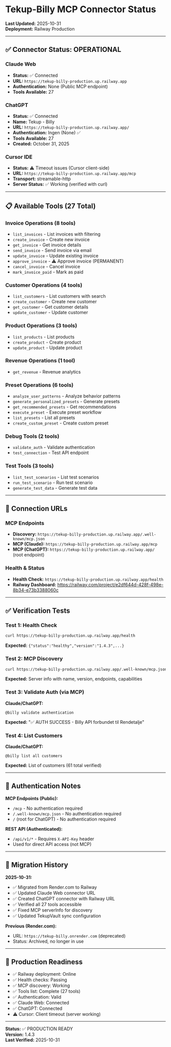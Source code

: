 # Tekup-Billy MCP Connector Status

**Last Updated:** 2025-10-31  
**Deployment:** Railway Production

---

## ✅ Connector Status: OPERATIONAL

### Claude Web
- **Status:** ✅ Connected
- **URL:** `https://tekup-billy-production.up.railway.app`
- **Authentication:** None (Public MCP endpoint)
- **Tools Available:** 27

### ChatGPT
- **Status:** ✅ Connected  
- **Name:** Tekup - Billy
- **URL:** `https://tekup-billy-production.up.railway.app/`
- **Authentication:** Ingen (None) ✅
- **Tools Available:** 27
- **Created:** October 31, 2025

### Cursor IDE
- **Status:** ⚠️ Timeout issues (Cursor client-side)
- **URL:** `https://tekup-billy-production.up.railway.app/mcp`
- **Transport:** streamable-http
- **Server Status:** ✅ Working (verified with curl)

---

## 📋 Available Tools (27 Total)

### Invoice Operations (8 tools)
- `list_invoices` - List invoices with filtering
- `create_invoice` - Create new invoice
- `get_invoice` - Get invoice details
- `send_invoice` - Send invoice via email
- `update_invoice` - Update existing invoice
- `approve_invoice` - ⚠️ Approve invoice (PERMANENT)
- `cancel_invoice` - Cancel invoice
- `mark_invoice_paid` - Mark as paid

### Customer Operations (4 tools)
- `list_customers` - List customers with search
- `create_customer` - Create new customer
- `get_customer` - Get customer details
- `update_customer` - Update customer

### Product Operations (3 tools)
- `list_products` - List products
- `create_product` - Create product
- `update_product` - Update product

### Revenue Operations (1 tool)
- `get_revenue` - Revenue analytics

### Preset Operations (6 tools)
- `analyze_user_patterns` - Analyze behavior patterns
- `generate_personalized_presets` - Generate presets
- `get_recommended_presets` - Get recommendations
- `execute_preset` - Execute preset workflow
- `list_presets` - List all presets
- `create_custom_preset` - Create custom preset

### Debug Tools (2 tools)
- `validate_auth` - Validate authentication
- `test_connection` - Test API endpoint

### Test Tools (3 tools)
- `list_test_scenarios` - List test scenarios
- `run_test_scenario` - Run test scenario
- `generate_test_data` - Generate test data

---

## 🔗 Connection URLs

### MCP Endpoints
- **Discovery:** `https://tekup-billy-production.up.railway.app/.well-known/mcp.json`
- **MCP (Claude):** `https://tekup-billy-production.up.railway.app/mcp`
- **MCP (ChatGPT):** `https://tekup-billy-production.up.railway.app/` (root endpoint)

### Health & Status
- **Health Check:** `https://tekup-billy-production.up.railway.app/health`
- **Railway Dashboard:** https://railway.com/project/e2df644d-428f-498e-8b34-e73b3388060c

---

## ✅ Verification Tests

### Test 1: Health Check
```bash
curl https://tekup-billy-production.up.railway.app/health
```
**Expected:** `{"status":"healthy","version":"1.4.3",...}`

### Test 2: MCP Discovery
```bash
curl https://tekup-billy-production.up.railway.app/.well-known/mcp.json
```
**Expected:** Server info with name, version, endpoints, capabilities

### Test 3: Validate Auth (via MCP)
**Claude/ChatGPT:**
```
@billy validate authentication
```
**Expected:** "✅ AUTH SUCCESS - Billy API forbundet til Rendetalje"

### Test 4: List Customers
**Claude/ChatGPT:**
```
@billy list all customers
```
**Expected:** List of customers (61 total verified)

---

## 🔐 Authentication Notes

**MCP Endpoints (Public):**
- `/mcp` - No authentication required
- `/.well-known/mcp.json` - No authentication required
- `/` (root for ChatGPT) - No authentication required

**REST API (Authenticated):**
- `/api/v1/*` - Requires `X-API-Key` header
- Used for direct API access (not MCP)

---

## 📝 Migration History

**2025-10-31:**
- ✅ Migrated from Render.com to Railway
- ✅ Updated Claude Web connector URL
- ✅ Created ChatGPT connector with Railway URL
- ✅ Verified all 27 tools accessible
- ✅ Fixed MCP serverInfo for discovery
- ✅ Updated TekupVault sync configuration

**Previous (Render.com):**
- URL: `https://tekup-billy.onrender.com` (deprecated)
- Status: Archived, no longer in use

---

## 🎯 Production Readiness

- ✅ Railway deployment: Online
- ✅ Health checks: Passing
- ✅ MCP discovery: Working
- ✅ Tools list: Complete (27 tools)
- ✅ Authentication: Valid
- ✅ Claude Web: Connected
- ✅ ChatGPT: Connected
- ⚠️ Cursor: Client timeout (server working)

---

**Status:** ✅ PRODUCTION READY  
**Version:** 1.4.3  
**Last Verified:** 2025-10-31

